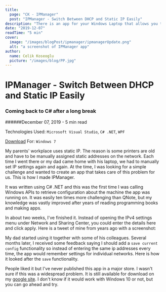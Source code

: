 ```yaml
---
title:
  page: "CK - IPManager"
  post: "IPManager - Switch Between DHCP and Static IP Easily"
description: "There is an app for your Windows Laptop that allows you to change between DHCP and static IP easily."
date: "2019-12-07"
readTime: "5 min"
cover:
  image: "/images/blogPost/ipmanager/ipmanagerUpdate.png"
  alt: "a screenshot of IPManager app"
author:
  name: Celik Koseoglu
  picture: "/images/blog/PP.jpg"
---
```


# IPManager - Switch Between DHCP and Static IP Easily

### Coming back to C# after a long break

######December 07, 2019 - 5 min read

Technologies Used: `Microsoft Visual Studio`, `C# .NET`, `WPF`

[Download](https://sites.google.com/site/celikkoseoglu/home/IPManager.zip?attredirects=0&d=1) For: `Windows 7`

My parents' workplace uses static IP. The reason is some printers are old and have to be manually assigned static
addresses on the network. Each time I went there or my dad came home with his laptop, we had to manually set IP settings 
again and again. At the time, I was looking for a simple challenge and wanted to create an app that takes care of this
problem for us. This is how I made IPManager.

It was written using C# .NET and this was the first time I was calling Windows APIs to retrieve configuration about the
machine the app was running on. It was easily ten times more challenging than QNote, but my knowledge was vastly improved
after years of reading programming books and making apps.

In about two weeks, I've finished it. Instead of opening the IPv4 settings menu under Network and Sharing Center, you could
enter the details here and click apply. Here is a tweet of mine from years ago with a screenshot:

 <MediaCarousel folder="ipmanager" images="ipmanagerRelease.png"/>

My dad started using it together with some of his colleagues. Several months later, I received some feedback saying I should
add a `save current config` functionality so instead of entering the same ip addresses every time, the app would remember
settings for individual networks. Here is how it looked after the `save` functionality.

 <MediaCarousel folder="ipmanager" images="ipmanagerUpdate.png"/>

People liked it but I've never published this app in a major store. I wasn't sure if this was a widespread problem. It is
still available for download on my [google site](https://sites.google.com/site/celikkoseoglu/). I don't know if it would work with Windows 10 or not, but you can go ahead and try.